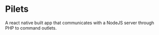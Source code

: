 # Pilets
A react native built app that communicates with a NodeJS server through PHP to command outlets.
